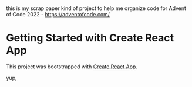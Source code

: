 #

this is my scrap paper kind of project to help me organize code for Advent of Code 2022 - https://adventofcode.com/

# Getting Started with Create React App

This project was bootstrapped with [Create React App](https://github.com/facebook/create-react-app).

yup,
